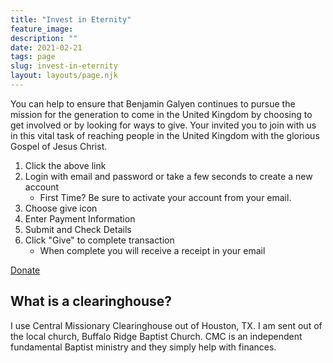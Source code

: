 ```yaml
---
title: "Invest in Eternity"
feature_image: 
description: ""
date: 2021-02-21
tags: page
slug: invest-in-eternity
layout: layouts/page.njk
---
```


You can help to ensure that Benjamin Galyen continues to pursue the mission for the generation to come in the United Kingdom by choosing to get involved or by looking for ways to give. Your invited you to join with us in this vital task of reaching people in the United Kingdom with the glorious Gospel of Jesus Christ.

1. Click the above link
2. Login with email and password or take a few seconds to create a new account
    * First Time? Be sure to activate your account from your email.
3. Choose give icon
4. Enter Payment Information
5. Submit and Check Details
6. Click "Give" to complete transaction
    * When complete you will receive a receipt in your email

<p><a target="_blank" href="https://www.myclickandgive.com/login.php?id=26">Donate</a></p>

## What is a clearinghouse?
I use Central Missionary Clearinghouse out of Houston, TX.  I am sent out of the local church, Buffalo Ridge Baptist Church.  CMC is an independent fundamental Baptist ministry and they simply help with finances.